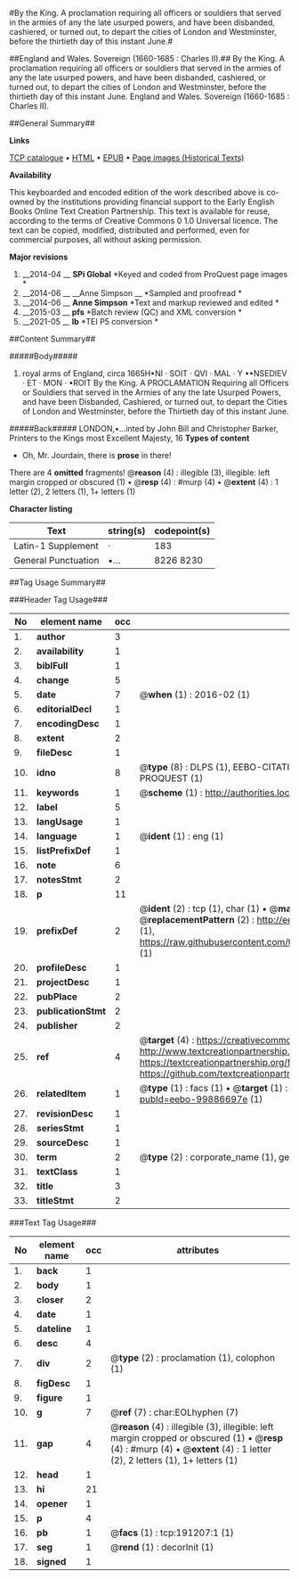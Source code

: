 #By the King. A proclamation requiring all officers or souldiers that served in the armies of any the late usurped powers, and have been disbanded, cashiered, or turned out, to depart the cities of London and Westminster, before the thirtieth day of this instant June.#

##England and Wales. Sovereign (1660-1685 : Charles II).##
By the King. A proclamation requiring all officers or souldiers that served in the armies of any the late usurped powers, and have been disbanded, cashiered, or turned out, to depart the cities of London and Westminster, before the thirtieth day of this instant June.
England and Wales. Sovereign (1660-1685 : Charles II).

##General Summary##

**Links**

[TCP catalogue](http://www.ota.ox.ac.uk/tcp/)  • 
[HTML](http://tei.it.ox.ac.uk/tcp/Texts-HTML/free/B20/B20067.html)  • 
[EPUB](http://tei.it.ox.ac.uk/tcp/Texts-EPUB/free/B20/B20067.epub) • 
[Page images (Historical Texts)](https://historicaltexts.jisc.ac.uk/eebo-99886697e)

**Availability**

This keyboarded and encoded edition of the work described above is co-owned by the
    institutions providing financial support to the Early English Books Online Text Creation
    Partnership. This text is available for reuse, according to the terms of  Creative Commons 0 1.0 Universal
    licence. The text can be copied, modified, distributed and performed, even for commercial
    purposes, all without asking permission.

**Major revisions**

1. __2014-04 __ __SPi Global__ *Keyed and coded from ProQuest page images *
1. __2014-06 __ __Anne Simpson __ *Sampled and proofread *
1. __2014-06 __ __Anne Simpson__ *Text and markup reviewed and edited *
1. __2015-03 __ __pfs__ *Batch review (QC) and XML conversion *
1. __2021-05 __ __lb__ *TEI P5 conversion *

##Content Summary##

#####Body#####

1. royal arms of England, circa 1665H•NI · SOIT · QVI · MAL · Y ••NSEDIEV · ET · MON · •ROIT By the King. A PROCLAMATION Requiring all Officers or Souldiers that served in the Armies of any the late Usurped Powers, and have been Disbanded, Cashiered, or turned out, to depart the Cities of London and Westminster, before the Thirtieth day of this instant June.

#####Back#####
LONDON,•…inted by John Bill and Christopher Barker, Printers to the Kings most Excellent Majesty, 16
**Types of content**

  * Oh, Mr. Jourdain, there is **prose** in there!

There are 4 **omitted** fragments! 
 @__reason__ (4) : illegible (3), illegible: left margin cropped or obscured (1)  •  @__resp__ (4) : #murp (4)  •  @__extent__ (4) : 1 letter (2), 2 letters (1), 1+ letters (1)

**Character listing**


|Text|string(s)|codepoint(s)|
|---|---|---|
|Latin-1 Supplement|·|183|
|General Punctuation|•…|8226 8230|

##Tag Usage Summary##

###Header Tag Usage###

|No|element name|occ|attributes|
|---|---|---|---|
|1.|__author__|3||
|2.|__availability__|1||
|3.|__biblFull__|1||
|4.|__change__|5||
|5.|__date__|7| @__when__ (1) : 2016-02 (1)|
|6.|__editorialDecl__|1||
|7.|__encodingDesc__|1||
|8.|__extent__|2||
|9.|__fileDesc__|1||
|10.|__idno__|8| @__type__ (8) : DLPS (1), EEBO-CITATION (1), VID (1), EEBO-PROQUEST (1), STC (3), PROQUEST (1)|
|11.|__keywords__|1| @__scheme__ (1) : http://authorities.loc.gov/ (1)|
|12.|__label__|5||
|13.|__langUsage__|1||
|14.|__language__|1| @__ident__ (1) : eng (1)|
|15.|__listPrefixDef__|1||
|16.|__note__|6||
|17.|__notesStmt__|2||
|18.|__p__|11||
|19.|__prefixDef__|2| @__ident__ (2) : tcp (1), char (1)  •  @__matchPattern__ (2) : ([0-9\-]+):([0-9IVX]+) (1), (.+) (1)  •  @__replacementPattern__ (2) : http://eebo.chadwyck.com/downloadtiff?vid=$1&page=$2 (1), https://raw.githubusercontent.com/textcreationpartnership/Texts/master/tcpchars.xml#$1 (1)|
|20.|__profileDesc__|1||
|21.|__projectDesc__|1||
|22.|__pubPlace__|2||
|23.|__publicationStmt__|2||
|24.|__publisher__|2||
|25.|__ref__|4| @__target__ (4) : https://creativecommons.org/publicdomain/zero/1.0/ (1), http://www.textcreationpartnership.org/docs/. (1), https://textcreationpartnership.org/faq/#faq05 (1), https://github.com/textcreationpartnership (1)|
|26.|__relatedItem__|1| @__type__ (1) : facs (1)  •  @__target__ (1) : https://data.historicaltexts.jisc.ac.uk/view?pubId=eebo-99886697e (1)|
|27.|__revisionDesc__|1||
|28.|__seriesStmt__|1||
|29.|__sourceDesc__|1||
|30.|__term__|2| @__type__ (2) : corporate_name (1), geographic_name (1)|
|31.|__textClass__|1||
|32.|__title__|3||
|33.|__titleStmt__|2||


###Text Tag Usage###

|No|element name|occ|attributes|
|---|---|---|---|
|1.|__back__|1||
|2.|__body__|1||
|3.|__closer__|2||
|4.|__date__|1||
|5.|__dateline__|1||
|6.|__desc__|4||
|7.|__div__|2| @__type__ (2) : proclamation (1), colophon (1)|
|8.|__figDesc__|1||
|9.|__figure__|1||
|10.|__g__|7| @__ref__ (7) : char:EOLhyphen (7)|
|11.|__gap__|4| @__reason__ (4) : illegible (3), illegible: left margin cropped or obscured (1)  •  @__resp__ (4) : #murp (4)  •  @__extent__ (4) : 1 letter (2), 2 letters (1), 1+ letters (1)|
|12.|__head__|1||
|13.|__hi__|21||
|14.|__opener__|1||
|15.|__p__|4||
|16.|__pb__|1| @__facs__ (1) : tcp:191207:1 (1)|
|17.|__seg__|1| @__rend__ (1) : decorInit (1)|
|18.|__signed__|1||
